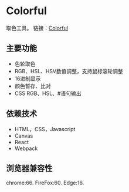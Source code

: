 # Colorful

取色工具。
链接：<a href='https://wingsj0.github.io/Colorful' target='_blank'>Colorful</a>

## 主要功能

- 色轮取色
- RGB、HSL、HSV数值调整，支持鼠标滚轮调整
- 16进制显示
- 颜色暂存、比对
- CSS RGB、HSL、#语句输出    

## 依赖技术

- HTML，CSS，Javascript
- Canvas
- React
- Webpack

## 浏览器兼容性

chrome:66.
FireFox:60.
Edge:16.
